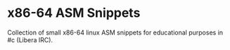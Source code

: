 # x86-64 ASM Snippets

Collection of small x86-64 linux ASM snippets for educational purposes in #c (Libera IRC).
